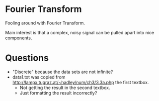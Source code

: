 # Fourier Transform

Fooling around with Fourier Transform.

Main interest is that a complex, noisy signal can be pulled apart into nice
components.

# Questions

- "Discrete" because the data sets are not infinite?
- data1.txt was copied from http://lampx.tugraz.at/~hadley/num/ch3/3.3a.php the
  first textbox.
  - Not getting the result in the second textbox.
  - Just formatting the result incorrectly?

